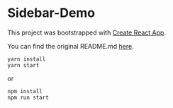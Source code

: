 # Sidebar-Demo

This project was bootstrapped with [Create React App](https://github.com/facebookincubator/create-react-app).

You can find the original README.md [here](https://github.com/facebookincubator/create-react-app/blob/master/packages/react-scripts/template/README.md).

```
yarn install
yarn start
```

or 

```
npm install
npm run start
```